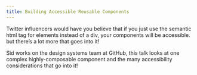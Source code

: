 ```yaml
---
title: Building Accessible Reusable Components
---
```


Twitter influencers would have you believe that if you just use the semantic html tag for elements instead of a div, your components will be accessible. but there’s a lot more that goes into it!

Sid works on the design systems team at GitHub, this talk looks at one complex highly-composable component and the many accessibility considerations that go into it!
